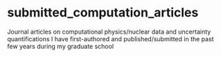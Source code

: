 # submitted_computation_articles
Journal articles on computational physics/nuclear data and uncertainty quantifications I have first-authored and published/submitted in the past few years during my graduate school
